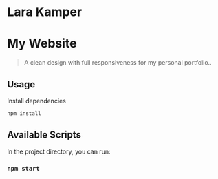 

# Lara Kamper

# My Website

> A clean design with full responsiveness for my personal portfolio.. 



## Usage

Install dependencies

```bash
npm install

```
## Available Scripts

In the project directory, you can run:

### `npm start`



